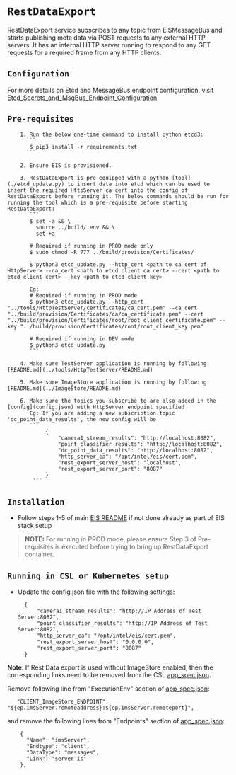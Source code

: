 # `RestDataExport`

RestDataExport service subscribes to any topic from EISMessageBus and starts publishing meta data via POST requests to any external HTTP servers. It has an internal HTTP server running to respond to any GET requests for a required frame from any HTTP clients.


## `Configuration`

For more details on Etcd and MessageBus endpoint configuration, visit [Etcd_Secrets_and_MsgBus_Endpoint_Configuration](../Etcd_Secrets_and_MsgBus_Endpoint_Configuration.md).

## `Pre-requisites`

        1. Run the below one-time command to install python etcd3:
          ```
           $ pip3 install -r requirements.txt
          ```

        2. Ensure EIS is provisioned.

        3. RestDataExport is pre-equipped with a python [tool](./etcd_update.py) to insert data into etcd which can be used to insert the required HttpServer ca cert into the config of RestDataExport before running it. The below commands should be run for running the tool which is a pre-requisite before starting RestDataExport:
           ```
           $ set -a && \
             source ../build/.env && \
             set +a

           # Required if running in PROD mode only
           $ sudo chmod -R 777 ../build/provision/Certificates/

           $ python3 etcd_update.py --http_cert <path to ca cert of HttpServer> --ca_cert <path to etcd client ca cert> --cert <path to etcd client cert> --key <path to etcd client key>

           Eg:
           # Required if running in PROD mode
           $ python3 etcd_update.py --http_cert "../tools/HttpTestServer/certificates/ca_cert.pem" --ca_cert "../build/provision/Certificates/ca/ca_certificate.pem" --cert "../build/provision/Certificates/root/root_client_certificate.pem" --key "../build/provision/Certificates/root/root_client_key.pem"

           # Required if running in DEV mode
           $ python3 etcd_update.py
           ```

        4. Make sure TestServer application is running by following [README.md](../tools/HttpTestServer/README.md)

        5. Make sure ImageStore application is running by following [README.md](../ImageStore/README.md)

        6. Make sure the topics you subscribe to are also added in the [config](config.json) with HttpServer endpoint specified
           Eg: If you are adding a new subscription topic 'dc_point_data_results', the new config will be
           ```
                {
                    "camera1_stream_results": "http://localhost:8082",
                    "point_classifier_results": "http://localhost:8082",
                    "dc_point_data_results": "http://localhost:8082",
                    "http_server_ca": "/opt/intel/eis/cert.pem",
                    "rest_export_server_host": "localhost",
                    "rest_export_server_port": "8087"
                }
            ```

## `Installation`

* Follow steps 1-5 of main [EIS README](../README.md) if not done already as part of EIS stack setup

> **NOTE:** For running in PROD mode, please ensure Step 3 of Pre-requisites is executed before trying to bring up RestDataExport container.

## `Running in CSL or Kubernetes setup`

* Update the config.json file with the following settings:

  ```
    {
        "camera1_stream_results": "http://IP Address of Test Server:8082",
        "point_classifier_results": "http://IP Address of Test Server:8082",
        "http_server_ca": "/opt/intel/eis/cert.pem",
        "rest_export_server_host": "0.0.0.0",
        "rest_export_server_port": "8087"
    }
  ```

**Note**:  If Rest Data export is used without ImageStore enabled, then the corresponding links need to be removed from the CSL [app_spec.json](app_spec.json).
  
Remove following line from "ExecutionEnv" section of [app_spec.json](app_spec.json):

  ```
     "CLIENT_ImageStore_ENDPOINT": "${ep.imsServer.remoteaddress}:${ep.imsServer.remoteport}",
  ```
and remove the following lines from "Endpoints" section of [app_spec.json](app_spec.json):

  ```
      {
        "Name": "imsServer",
        "Endtype": "client",
        "DataType": "messages",
        "Link": "server-is"
      },
  ```
